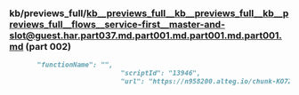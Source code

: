 ### kb/previews_full/kb__previews_full__kb__previews_full__kb__previews_full__flows__service-first__master-and-slot@guest.har.part037.md.part001.md.part001.md.part001.md (part 002)

```md
       "functionName": "",
                            "scriptId": "13946",
                            "url": "https://n958200.alteg.io/chunk-KO722YSM.js",
 
```

```

